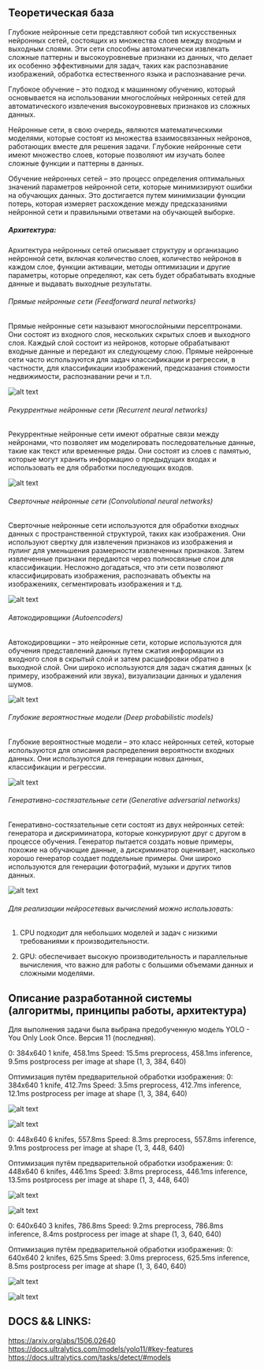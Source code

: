 ## Теоретическая база

Глубокие нейронные сети представляют собой тип искусственных нейронных сетей, состоящих из множества слоев между входным и выходным слоями. Эти сети способны автоматически извлекать сложные паттерны и высокоуровневые признаки из данных, что делает их особенно эффективными для задач, таких как распознавание изображений, обработка естественного языка и распознавание речи.

Глубокое обучение – это подход к машинному обучению, который основывается на использовании многослойных нейронных сетей для автоматического извлечения высокоуровневых признаков из сложных данных.

Нейронные сети, в свою очередь, являются математическими моделями, которые состоят из множества взаимосвязанных нейронов, работающих вместе для решения задачи. Глубокие нейронные сети имеют множество слоев, которые позволяют им изучать более сложные функции и паттерны в данных.

Обучение нейронных сетей – это процесс определения оптимальных значений параметров нейронной сети, которые минимизируют ошибки на обучающих данных. Это достигается путем минимизации функции потерь, которая измеряет расхождение между предсказаниями нейронной сети и правильными ответами на обучающей выборке.

##### Архитектура:
Архитектура нейронных сетей описывает структуру и организацию нейронной сети, включая количество слоев, количество нейронов в каждом слое, функции активации, методы оптимизации и другие параметры, которые определяют, как сеть будет обрабатывать входные данные и выдавать выходные результаты.

###### Прямые нейронные сети (Feedforward neural networks)
Прямые нейронные сети называют многослойными персептронами. Они состоят из входного слоя, нескольких скрытых слоев и выходного слоя. Каждый слой состоит из нейронов, которые обрабатывают входные данные и передают их следующему слою. Прямые нейронные сети часто используются для задач классификации и регрессии, в частности, для классификации изображений, предсказания стоимости недвижимости, распознавании речи и т.п.

![alt text](image.png)

###### Рекуррентные нейронные сети (Recurrent neural networks)
Рекуррентные нейронные сети имеют обратные связи между нейронами, что позволяет им моделировать последовательные данные, такие как текст или временные ряды. Они состоят из слоев с памятью, которые могут хранить информацию о предыдущих входах и использовать ее для обработки последующих входов.

![alt text](image-1.png)

###### Сверточные нейронные сети (Convolutional neural networks)
Сверточные нейронные сети используются для обработки входных данных с пространственной структурой, таких как изображения. Они используют свертку для извлечения признаков из изображения и пулинг для уменьшения размерности извлеченных признаков. Затем извлеченные признаки передаются через полносвязные слои для классификации. Несложно догадаться, что эти сети позволяют классифицировать изображения, распознавать объекты на изображениях, сегментировать изображения и т.д.

![alt text](image-2.png)


###### Автокодировщики (Autoencoders)
Автокодировщики – это нейронные сети, которые используются для обучения представлений данных путем сжатия информации из входного слоя в скрытый слой и затем расшифровки обратно в выходной слой. Они широко используются для задач сжатия данных (к примеру, изображений или звука), визуализации данных и удаления шумов.

![alt text](image-4.png)

###### Глубокие вероятностные модели (Deep probabilistic models)
Глубокие вероятностные модели – это класс нейронных сетей, которые используются для описания распределения вероятности входных данных. Они используются для генерации новых данных, классификации и регрессии.

![alt text](image-5.png)

###### Генеративно-состязательные сети (Generative adversarial networks)
Генеративно-состязательные сети состоят из двух нейронных сетей: генератора и дискриминатора, которые конкурируют друг с другом в процессе обучения. Генератор пытается создать новые примеры, похожие на обучающие данные, а дискриминатор оценивает, насколько хорошо генератор создает поддельные примеры. Они широко используются для генерации фотографий, музыки и других типов данных.

![alt text](image-6.png)

###### Для реализации нейросетевых вычислений можно использовать:

1. CPU подходит для небольших моделей и задач с низкими требованиями к производительности.

2. GPU: обеспечивает высокую производительность и параллельные вычисления, что важно для работы с большими объемами данных и сложными моделями.




## Описание разработанной системы (алгоритмы, принципы работы, архитектура) 
Для выполнения задачи была выбрана предобученную модель YOLO - You Only Look Once.
Версия 11 (последняя).

0: 384x640 1 knife, 458.1ms
Speed: 15.5ms preprocess, 458.1ms inference, 9.5ms postprocess per image at shape (1, 3, 384, 640)

Оптимизация путём предварительной обработки изображения:
0: 384x640 1 knife, 412.7ms
Speed: 3.5ms preprocess, 412.7ms inference, 12.1ms postprocess per image at shape (1, 3, 384, 640)

![alt text](src/input_image.jpg)

![alt text](<good_results/image copy 2.png>)


0: 448x640 6 knifes, 557.8ms
Speed: 8.3ms preprocess, 557.8ms inference, 9.1ms postprocess per image at shape (1, 3, 448, 640)

Оптимизация путём предварительной обработки изображения:
0: 448x640 6 knifes, 446.1ms
Speed: 3.8ms preprocess, 446.1ms inference, 13.5ms postprocess per image at shape (1, 3, 448, 640)


![alt text](src/input_image1.jpg)

![alt text](good_results/image.png)


0: 640x640 3 knifes, 786.8ms
Speed: 9.2ms preprocess, 786.8ms inference, 8.4ms postprocess per image at shape (1, 3, 640, 640)

Оптимизация путём предварительной обработки изображения:
0: 640x640 2 knifes, 625.5ms
Speed: 3.0ms preprocess, 625.5ms inference, 8.5ms postprocess per image at shape (1, 3, 640, 640)


![alt text](src/input_image2.jpg)

![alt text](<good_results/image copy.png>)















## DOCS && LINKS:

https://arxiv.org/abs/1506.02640
https://docs.ultralytics.com/models/yolo11/#key-features
https://docs.ultralytics.com/tasks/detect/#models